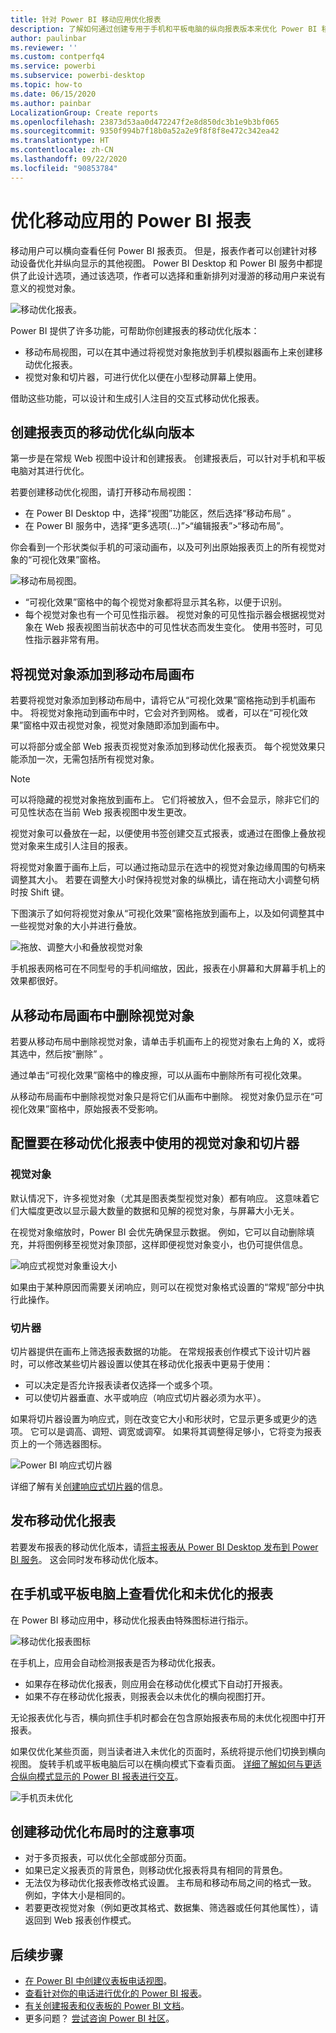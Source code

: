 ```yaml
---
title: 针对 Power BI 移动应用优化报表
description: 了解如何通过创建专用于手机和平板电脑的纵向报表版本来优化 Power BI 移动应用的报表页。
author: paulinbar
ms.reviewer: ''
ms.custom: contperfq4
ms.service: powerbi
ms.subservice: powerbi-desktop
ms.topic: how-to
ms.date: 06/15/2020
ms.author: painbar
LocalizationGroup: Create reports
ms.openlocfilehash: 23873d53aa0d472247f2e8d850dc3b1e9b3bf065
ms.sourcegitcommit: 9350f994b7f18b0a52a2e9f8f8f8e472c342ea42
ms.translationtype: HT
ms.contentlocale: zh-CN
ms.lasthandoff: 09/22/2020
ms.locfileid: "90853784"
---
```

# <a name="optimize-power-bi-reports-for-the-mobile-app"></a>优化移动应用的 Power BI 报表
移动用户可以横向查看任何 Power BI 报表页。 但是，报表作者可以创建针对移动设备优化并纵向显示的其他视图。 Power BI Desktop 和 Power BI 服务中都提供了此设计选项，通过该选项，作者可以选择和重新排列对漫游的移动用户来说有意义的视觉对象。

![移动优化报表](media/desktop-create-phone-report/desktop-mobile-optimized-report.png)。

Power BI 提供了许多功能，可帮助你创建报表的移动优化版本：
* 移动布局视图，可以在其中通过将视觉对象拖放到手机模拟器画布上来创建移动优化报表。
* 视觉对象和切片器，可进行优化以便在小型移动屏幕上使用。

借助这些功能，可以设计和生成引人注目的交互式移动优化报表。

## <a name="create-a-mobile-optimized-portrait-version-of-a-report-page"></a>创建报表页的移动优化纵向版本

第一步是在常规 Web 视图中设计和创建报表。 创建报表后，可以针对手机和平板电脑对其进行优化。

若要创建移动优化视图，请打开移动布局视图：
   * 在 Power BI Desktop 中，选择“视图”功能区，然后选择“移动布局” 。
   * 在 Power BI 服务中，选择“更多选项(...)”>“编辑报表”>“移动布局”。

   你会看到一个形状类似手机的可滚动画布，以及可列出原始报表页上的所有视觉对象的“可视化效果”窗格。

   ![移动布局视图](media/desktop-create-phone-report/desktop-mobile-layout.png)。

* “可视化效果”窗格中的每个视觉对象都将显示其名称，以便于识别。
* 每个视觉对象也有一个可见性指示器。 视觉对象的可见性指示器会根据视觉对象在 Web 报表视图当前状态中的可见性状态而发生变化。 使用书签时，可见性指示器非常有用。

## <a name="add-visuals-to-the-mobile-layout-canvas"></a>将视觉对象添加到移动布局画布
若要将视觉对象添加到移动布局中，请将它从“可视化效果”窗格拖动到手机画布中。 将视觉对象拖动到画布中时，它会对齐到网格。 或者，可以在“可视化效果”窗格中双击视觉对象，视觉对象随即添加到画布中。

可以将部分或全部 Web 报表页视觉对象添加到移动优化报表页。 每个视觉效果只能添加一次，无需包括所有视觉对象。

>[!NOTE]
> 可以将隐藏的视觉对象拖放到画布上。 它们将被放入，但不会显示，除非它们的可见性状态在当前 Web 报表视图中发生更改。

视觉对象可以叠放在一起，以便使用书签创建交互式报表，或通过在图像上叠放视觉对象来生成引人注目的报表。

将视觉对象置于画布上后，可以通过拖动显示在选中的视觉对象边缘周围的句柄来调整其大小。 若要在调整大小时保持视觉对象的纵横比，请在拖动大小调整句柄时按 Shift 键。

下图演示了如何将视觉对象从“可视化效果”窗格拖放到画布上，以及如何调整其中一些视觉对象的大小并进行叠放。

   ![拖放、调整大小和叠放视觉对象](media/desktop-create-phone-report/desktop-mobile-layout-overlay-resize.gif)

手机报表网格可在不同型号的手机间缩放，因此，报表在小屏幕和大屏幕手机上的效果都很好。

## <a name="remove-visuals-from-the-mobile-layout-canvas"></a>从移动布局画布中删除视觉对象
若要从移动布局中删除视觉对象，请单击手机画布上的视觉对象右上角的 X，或将其选中，然后按“删除” 。

通过单击“可视化效果”窗格中的橡皮擦，可以从画布中删除所有可视化效果。

从移动布局画布中删除视觉对象只是将它们从画布中删除。 视觉对象仍显示在“可视化效果”窗格中，原始报表不受影响。

## <a name="configure-visuals-and-slicers-for-use-in-mobile-optimized-reports"></a>配置要在移动优化报表中使用的视觉对象和切片器

### <a name="visuals"></a>视觉对象

默认情况下，许多视觉对象（尤其是图表类型视觉对象）都有响应。  这意味着它们大幅度更改以显示最大数量的数据和见解的视觉对象，与屏幕大小无关。

在视觉对象缩放时，Power BI 会优先确保显示数据。 例如，它可以自动删除填充，并将图例移至视觉对象顶部，这样即便视觉对象变小，也仍可提供信息。

![响应式视觉对象重设大小](media/desktop-create-phone-report/desktop-mobile-layout-responsive-visual.gif)
 
如果由于某种原因而需要关闭响应，则可以在视觉对象格式设置的“常规”部分中执行此操作。

### <a name="slicers"></a>切片器

切片器提供在画布上筛选报表数据的功能。 在常规报表创作模式下设计切片器时，可以修改某些切片器设置以使其在移动优化报表中更易于使用：
* 可以决定是否允许报表读者仅选择一个或多个项。
* 可以使切片器垂直、水平或响应（响应式切片器必须为水平）。

如果将切片器设置为响应式，则在改变它大小和形状时，它显示更多或更少的选项。 它可以是调高、调短、调宽或调窄。 如果将其调整得足够小，它将变为报表页上的一个筛选器图标。

![Power BI 响应式切片器](media/desktop-create-phone-report/desktop-create-phone-report-8.gif)
 
详细了解有关[创建响应式切片器](power-bi-slicer-filter-responsive.md)的信息。

## <a name="publish-a-mobile-optimized-report"></a>发布移动优化报表
若要发布报表的移动优化版本，请[将主报表从 Power BI Desktop 发布到 Power BI 服务](desktop-upload-desktop-files.md)。 这会同时发布移动优化版本。

## <a name="viewing-optimized-and-unoptimized-reports-on-a-phone-or-tablet"></a>在手机或平板电脑上查看优化和未优化的报表

在 Power BI 移动应用中，移动优化报表由特殊图标进行指示。

![移动优化报表图标](media/desktop-create-phone-report/desktop-create-phone-report-optimized-icon.png)

在手机上，应用会自动检测报表是否为移动优化报表。
* 如果存在移动优化报表，则应用会在移动优化模式下自动打开报表。
* 如果不存在移动优化报表，则报表会以未优化的横向视图打开。

无论报表优化与否，横向抓住手机时都会在包含原始报表布局的未优化视图中打开报表。

如果仅优化某些页面，则当读者进入未优化的页面时，系统将提示他们切换到横向视图。 旋转手机或平板电脑后可以在横向模式下查看页面。 [详细了解如何与更适合纵向模式显示的 Power BI 报表进行交互](../consumer/mobile/mobile-apps-view-phone-report.md)。

![手机页未优化](media/desktop-create-phone-report/desktop-create-phone-report-9.png)

## <a name="considerations-when-creating-mobile-optimized-layouts"></a>创建移动优化布局时的注意事项
* 对于多页报表，可以优化全部或部分页面。
* 如果已定义报表页的背景色，则移动优化报表将具有相同的背景色。
* 无法仅为移动优化报表修改格式设置。 主布局和移动布局之间的格式一致。 例如，字体大小是相同的。
* 若要更改视觉对象（例如更改其格式、数据集、筛选器或任何其他属性），请返回到 Web 报表创作模式。

## <a name="next-steps"></a>后续步骤
* [在 Power BI 中创建仪表板电话视图](service-create-dashboard-mobile-phone-view.md)。
* [查看针对你的电话进行优化的 Power BI 报表](../consumer/mobile/mobile-apps-view-phone-report.md)。
* [有关创建报表和仪表板的 Power BI 文档](./index.yml)。
* 更多问题？ [尝试咨询 Power BI 社区](https://community.powerbi.com/)。